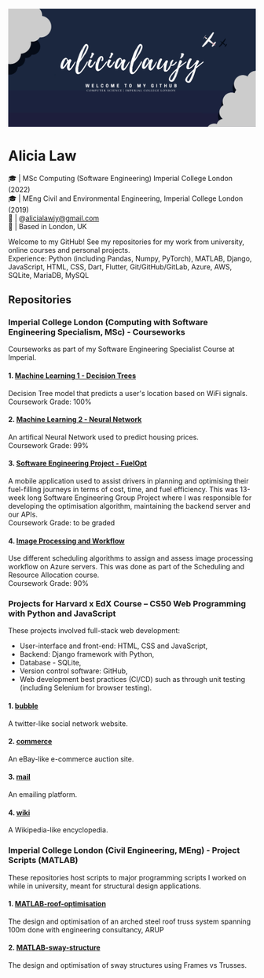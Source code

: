 ![Header](https://github.com/alicialawjy/alicialawjy/blob/main/alicialawjy.png)
# Alicia Law 
🎓  | MSc Computing (Software Engineering) Imperial College London (2022) <br>
🎓  | MEng Civil and Environmental Engineering, Imperial College London (2019) <br>
📧  | @alicialawjy@gmail.com <br>
📍  | Based in London, UK <br>

Welcome to my GitHub! See my repositories for my work from university, online courses and personal projects. <br>
Experience: Python (including Pandas, Numpy, PyTorch), MATLAB, Django, JavaScript, HTML, CSS, Dart, Flutter, Git/GitHub/GitLab, Azure, AWS, SQLite, MariaDB, MySQL

## Repositories
### Imperial College London (Computing with Software Engineering Specialism, MSc) - Courseworks
Courseworks as part of my Software Engineering Specialist Course at Imperial.

#### 1. [Machine Learning 1 - Decision Trees](https://github.com/mchara01/WiFi_location_prediction)
Decision Tree model that predicts a user's location based on WiFi signals. <br>
Coursework Grade: 100%

#### 2. [Machine Learning 2 - Neural Network](https://github.com/alicialawjy/Housing-Price-Neural-Network/blob/main/README.md)
An artifical Neural Network used to predict housing prices.<br>
Coursework Grade: 99%

#### 3. [Software Engineering Project - FuelOpt](https://github.com/mchara01/FuelOpt)
A mobile application used to assist drivers in planning and optimising their fuel-filling journeys in terms of cost, time, and fuel efficiency. This was 13-week long Software Engineering Group Project where I was responsible for developing the optimisation algorithm, maintaining the backend server and our APIs.<br>
Coursework Grade: to be graded

#### 4. [Image Processing and Workflow](https://github.com/WeiSin99/scheduling-coursework)
Use different scheduling algorithms to assign and assess image processing workflow on Azure servers. This was done as part of the Scheduling and Resource Allocation course.<br>
Coursework Grade: 90%

### Projects for Harvard x EdX Course – CS50 Web Programming with Python and JavaScript
These projects involved full-stack web development: 
-	User-interface and front-end: HTML, CSS and JavaScript,
-	Backend: Django framework with Python,
-	Database - SQLite,  
-	Version control software: GitHub, 
-	Web development best practices (CI/CD) such as through unit testing (including Selenium for browser testing).

#### 1. [bubble](https://github.com/alicialawjy/bubble)
A twitter-like social network website. 

#### 2. [commerce](https://github.com/alicialawjy/commerce)
An eBay-like e-commerce auction site.

#### 3. [mail](https://github.com/alicialawjy/mail)
An emailing platform.

#### 4. [wiki](https://github.com/alicialawjy/wiki)
A Wikipedia-like encyclopedia. 

### Imperial College London (Civil Engineering, MEng) - Project Scripts (MATLAB)
These repositories host scripts to major programming scripts I worked on while in university, meant for structural design applications.
#### 1. [MATLAB-roof-optimisation](https://github.com/alicialawjy/MATLAB-roof-optimisation)
The design and optimisation of an arched steel roof truss system spanning 100m done with engineering consultancy, ARUP
#### 2. [MATLAB-sway-structure](https://github.com/alicialawjy/MATLAB-sway-structure)
The design and optimisation of sway structures using Frames vs Trusses.
